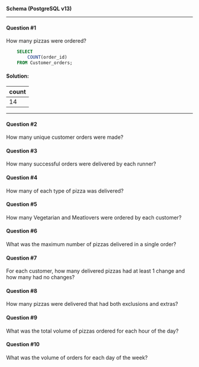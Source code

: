 **Schema (PostgreSQL v13)**

---
#### Question #1
How many pizzas were ordered?

```sql
    SELECT 
        COUNT(order_id)
    FROM Customer_orders;
```

#### Solution:
| count |
| ----- |
| 14    |
---

#### Question #2

How many unique customer orders were made?

#### Question #3

How many successful orders were delivered by each runner?

#### Question #4

How many of each type of pizza was delivered?

#### Question #5

How many Vegetarian and Meatlovers were ordered by each customer?

#### Question #6

What was the maximum number of pizzas delivered in a single order?

#### Question #7

For each customer, how many delivered pizzas had at least 1 change and how many had no changes?

#### Question #8

How many pizzas were delivered that had both exclusions and extras?

#### Question #9

What was the total volume of pizzas ordered for each hour of the day?

#### Question #10

What was the volume of orders for each day of the week?
